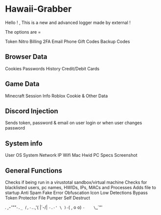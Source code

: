 # Hawaii-Grabber
Hello ! , This is a new and advanced logger made by external !


The options are =

Token
Nitro
Billing
2FA
Email
Phone
Gift Codes
Backup Codes

Browser Data
-
Cookies
Passwords
History
Credit/Debit Cards

Game Data
-
Minecraft Session Info
Roblox Cookie & Other Data

Discord Injection
-
Sends token, password & email on user login or when user changes password

System info
-
User
OS
System
Network IP
Wifi
Mac
Hwid
PC Specs
Screenshot

General Functions
-
Checks if being run in a virustotal sandbox/virtual machine
Checks for blacklisted users, pc names, HWIDs, IPs, MACs and Processes
Adds file to startup
Anti Spam
Fake Error
Obfuscation
Icon
Low Detections
Bypass Token Protector
File Pumper
Self Destruct

 _._     _,-'""`-._
(,-.`._,'(       |\`-/|
    `-.-' \ )-`( , o o)
          `-    \`_`"'
